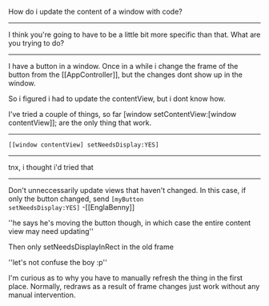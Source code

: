 

How do i update the content of a window with code?

----

I think you're going to have to be a little bit more specific than that. What are you trying to do?

----

I have a button in a window. Once in a while i change the frame of the button from the [[AppController]], but the changes dont show up in the window.

So i figured i had to update the contentView, but i dont know how.

I've tried a couple of things, so far [window setContentView:[window contentView]]; are the only thing that work.

----

<code>[[window contentView] setNeedsDisplay:YES]</code>

----

tnx, i thought i'd tried that

----
Don't unneccessarily update views that haven't changed. In this case, if only the button changed, send <code>[myButton setNeedsDisplay:YES]</code> -[[EnglaBenny]]

''he says he's moving the button though, in which case the entire content view may need updating''

Then only setNeedsDisplayInRect in the old frame

''let's not confuse the boy :p''

I'm curious as to why you have to manually refresh the thing in the first place. Normally, redraws as a result of frame changes just work without any manual intervention.